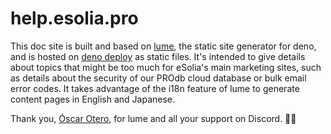 # help.esolia.pro

This doc site is built and based on [lume](https://lume.land/), the static site generator for deno, and is hosted on [deno deploy](https://deno.com/deploy) as static files. It's intended to give details about topics that might be too much for eSolia's main marketing sites, such as details about the security of our PROdb cloud database or bulk email error codes. It takes advantage of the i18n feature of lume to generate content pages in English and Japanese. 

Thank you, [Óscar Otero](https://github.com/oscarotero), for lume and all your support on Discord. 🙏🏻